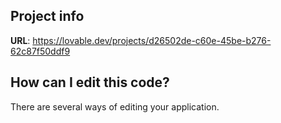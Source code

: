 ## Project info

**URL**: https://lovable.dev/projects/d26502de-c60e-45be-b276-62c87f50ddf9

## How can I edit this code?

There are several ways of editing your application.